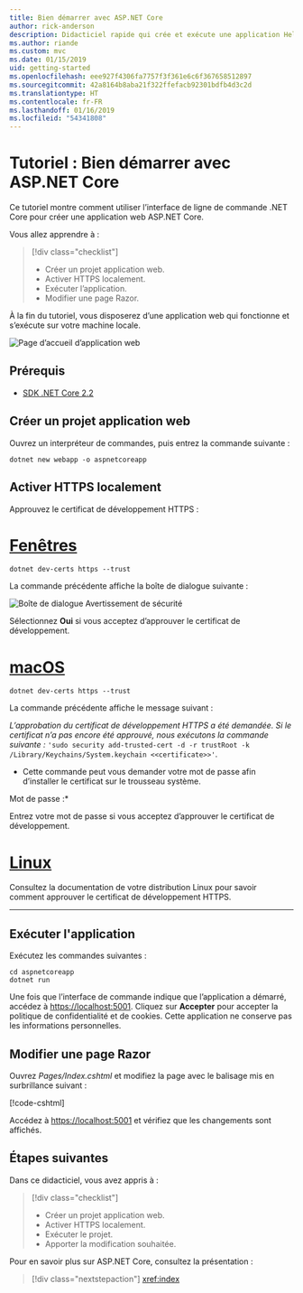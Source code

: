 ```yaml
---
title: Bien démarrer avec ASP.NET Core
author: rick-anderson
description: Didacticiel rapide qui crée et exécute une application Hello World simple à l’aide d’ASP.NET Core.
ms.author: riande
ms.custom: mvc
ms.date: 01/15/2019
uid: getting-started
ms.openlocfilehash: eee927f4306fa7757f3f361e6c6f367658512897
ms.sourcegitcommit: 42a8164b8aba21f322ffefacb92301bdfb4d3c2d
ms.translationtype: HT
ms.contentlocale: fr-FR
ms.lasthandoff: 01/16/2019
ms.locfileid: "54341808"
---
```

# <a name="tutorial-get-started-with-aspnet-core"></a>Tutoriel : Bien démarrer avec ASP.NET Core

Ce tutoriel montre comment utiliser l’interface de ligne de commande .NET Core pour créer une application web ASP.NET Core.

Vous allez apprendre à :

> [!div class="checklist"]
> * Créer un projet application web.
> * Activer HTTPS localement.
> * Exécuter l’application.
> * Modifier une page Razor.

À la fin du tutoriel, vous disposerez d’une application web qui fonctionne et s’exécute sur votre machine locale.

![Page d’accueil d’application web](_static/home-page.png)

## <a name="prerequisites"></a>Prérequis

* [SDK .NET Core 2.2](https://www.microsoft.com/net/download/all)

## <a name="create-a-web-app-project"></a>Créer un projet application web

Ouvrez un interpréteur de commandes, puis entrez la commande suivante :

```console
dotnet new webapp -o aspnetcoreapp
```

## <a name="enable-local-https"></a>Activer HTTPS localement

Approuvez le certificat de développement HTTPS :

# <a name="windowstabwindows"></a>[Fenêtres](#tab/windows)

```console
dotnet dev-certs https --trust
```

La commande précédente affiche la boîte de dialogue suivante :

![Boîte de dialogue Avertissement de sécurité](_static/cert.png)

Sélectionnez **Oui** si vous acceptez d’approuver le certificat de développement.

# <a name="macostabmacos"></a>[macOS](#tab/macos)

```console
dotnet dev-certs https --trust
```

La commande précédente affiche le message suivant :

*L’approbation du certificat de développement HTTPS a été demandée. Si le certificat n’a pas encore été approuvé, nous exécutons la commande suivante :* `'sudo security add-trusted-cert -d -r trustRoot -k /Library/Keychains/System.keychain <<certificate>>'`.  
* Cette commande peut vous demander votre mot de passe afin d’installer le certificat sur le trousseau système.

Mot de passe :*

Entrez votre mot de passe si vous acceptez d’approuver le certificat de développement.

# <a name="linuxtablinux"></a>[Linux](#tab/linux)

Consultez la documentation de votre distribution Linux pour savoir comment approuver le certificat de développement HTTPS.

---

## <a name="run-the-app"></a>Exécuter l'application

Exécutez les commandes suivantes :

```console
cd aspnetcoreapp
dotnet run
```

Une fois que l’interface de commande indique que l’application a démarré, accédez à [https://localhost:5001](https://localhost:5001). Cliquez sur **Accepter** pour accepter la politique de confidentialité et de cookies. Cette application ne conserve pas les informations personnelles.

## <a name="edit-a-razor-page"></a>Modifier une page Razor

Ouvrez *Pages/Index.cshtml* et modifiez la page avec le balisage mis en surbrillance suivant :

[!code-cshtml[](sample/index.cshtml?highlight=9)]

Accédez à [https://localhost:5001](https://localhost:5001) et vérifiez que les changements sont affichés.

## <a name="next-steps"></a>Étapes suivantes

Dans ce didacticiel, vous avez appris à :

> [!div class="checklist"]
> * Créer un projet application web.
> * Activer HTTPS localement.
> * Exécuter le projet.
> * Apporter la modification souhaitée.

Pour en savoir plus sur ASP.NET Core, consultez la présentation :

> [!div class="nextstepaction"]
> <xref:index>
